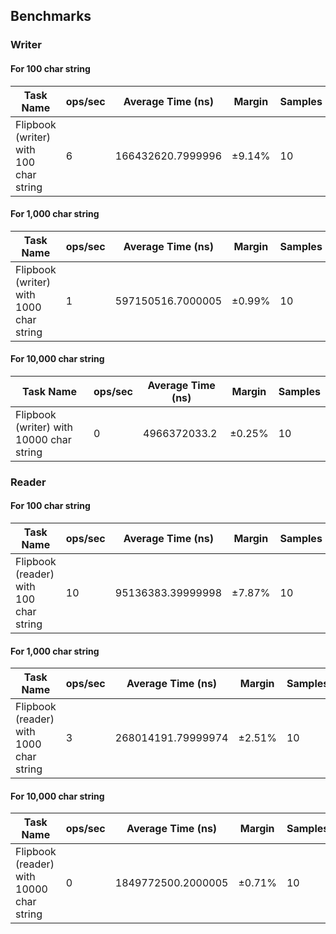 ## Benchmarks

### Writer

#### For 100 char string

| Task Name | ops/sec | Average Time (ns) | Margin | Samples |
| --- | --- | --- | --- | --- |
| Flipbook (writer) with 100 char string | 6 | 166432620.7999996 | ±9.14% | 10 |

#### For 1,000 char string

| Task Name | ops/sec | Average Time (ns) | Margin | Samples |
| --- | --- | --- | --- | --- |
| Flipbook (writer) with 1000 char string | 1 | 597150516.7000005 | ±0.99% | 10 |

#### For 10,000 char string

| Task Name | ops/sec | Average Time (ns) | Margin | Samples |
| --- | --- | --- | --- | --- |
| Flipbook (writer) with 10000 char string | 0 | 4966372033.2 | ±0.25% | 10 |

### Reader

#### For 100 char string

| Task Name | ops/sec | Average Time (ns) | Margin | Samples |
| --- | --- | --- | --- | --- |
| Flipbook (reader) with 100 char string | 10 | 95136383.39999998 | ±7.87% | 10 |

#### For 1,000 char string

| Task Name | ops/sec | Average Time (ns) | Margin | Samples |
| --- | --- | --- | --- | --- |
| Flipbook (reader) with 1000 char string | 3 | 268014191.79999974 | ±2.51% | 10 |

#### For 10,000 char string

| Task Name | ops/sec | Average Time (ns) | Margin | Samples |
| --- | --- | --- | --- | --- |
| Flipbook (reader) with 10000 char string | 0 | 1849772500.2000005 | ±0.71% | 10 |